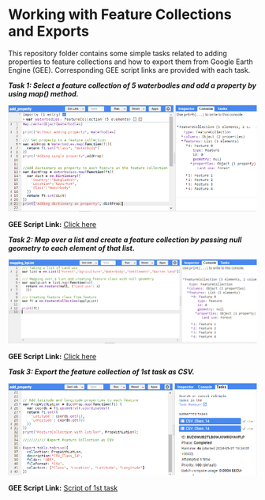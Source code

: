 # Working with Feature Collections and Exports
This repository folder contains some simple tasks related to adding properties to feature collections and how to export them from Google Earth Engine (GEE). Corresponding GEE script links are provided with each task.  
  
***Task 1: Select a feature collection of 5 waterbodies and add a property by using map() method.***  
  
![Model](https://github.com/Israt-Jahan-Shonom/Google_Earth_Engine/blob/main/Feature_Collections_and_Exports/addProperty.PNG)  
    
**GEE Script Link:** [Click here](https://code.earthengine.google.com/9599dfbd6df0abf99df94f033e47bd98)  
  
***Task 2: Map over a list and create a feature collection by passing null geometry to each element of that list.***  
  
![Model](https://github.com/Israt-Jahan-Shonom/Google_Earth_Engine/blob/main/Feature_Collections_and_Exports/mapping_byList.PNG)   
    
**GEE Script Link:** [Click here](https://code.earthengine.google.com/a8d9830538dd2f596a1a791920aeb8b1)  
  
***Task 3: Export the feature collection of 1st task as CSV.***  
  
![Model](https://github.com/Israt-Jahan-Shonom/Google_Earth_Engine/blob/main/Feature_Collections_and_Exports/Export.PNG)   
    
**GEE Script Link:** [Script of 1st task](https://code.earthengine.google.com/9599dfbd6df0abf99df94f033e47bd98)  

